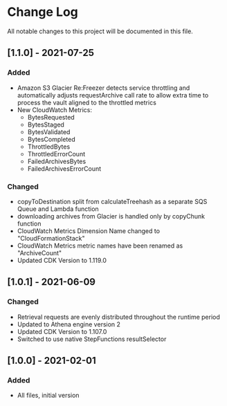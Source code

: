 # Change Log

All notable changes to this project will be documented in this file.

## [1.1.0] - 2021-07-25
### Added
- Amazon S3 Glacier Re:Freezer detects service throttling and automatically adjusts requestArchive call rate to allow extra time to process the vault aligned to the throttled metrics
- New CloudWatch Metrics: 
  - BytesRequested
  - BytesStaged
  - BytesValidated
  - BytesCompleted
  - ThrottledBytes
  - ThrottledErrorCount
  - FailedArchivesBytes
  - FailedArchivesErrorCount

### Changed
- copyToDestination split from calculateTreehash as a separate SQS Queue and Lambda function
- downloading archives from Glacier is handled only by copyChunk function
- CloudWatch Metrics Dimension Name changed to "CloudFormationStack"
- CloudWatch Metrics metric names have been renamed as "ArchiveCount<Metric>"
- Updated CDK Version to 1.119.0

## [1.0.1] - 2021-06-09
### Changed
- Retrieval requests are evenly distributed throughout the runtime period
- Updated to Athena engine version 2
- Updated CDK Version to 1.107.0
- Switched to use native StepFunctions resultSelector

## [1.0.0] - 2021-02-01
### Added
- All files, initial version
